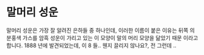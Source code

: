 # 말머리 성운

말머리 성운은 가장 잘 알려진 은하들 중 하나인데, 이러한 이름이 붙은 이유는 뒤쪽
의 분홍색 가스를 암흑 성운이 가리고 있는 이 모양이 말의 머리 모양을 닮았기 때문
이라고 합니다. 1888 년에 발견되었는데, 이 8 들.. 웬지 끌리지 않나요?, 전 그런데
..
